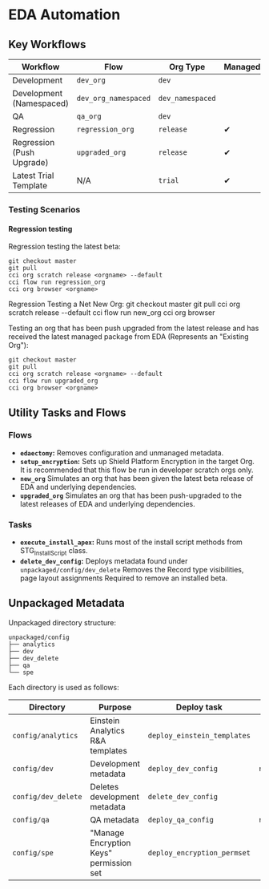 # EDA Automation

## Key Workflows

| Workflow                  | Flow                 | Org Type         | Managed | Namespace |
|---------------------------|----------------------|------------------|---------|-----------|
| Development               | `dev_org`            | `dev`            |         |           |
| Development (Namespaced)  | `dev_org_namespaced` | `dev_namespaced` |         | ✔         |
| QA                        | `qa_org`             | `dev`            |         |           |
| Regression                | `regression_org`     | `release`        | ✔       |           |
| Regression (Push Upgrade) | `upgraded_org`       | `release`        | ✔       |           |
| Latest Trial Template     | N/A                  | `trial`          | ✔       |           |

### Testing Scenarios

#### Regression testing

Regression testing the latest beta:

    git checkout master
    git pull
    cci org scratch release <orgname> --default
    cci flow run regression_org 
    cci org browser <orgname>

Regression Testing a Net New Org:
    git checkout master
    git pull
    cci org scratch release <ORG> --default
    cci flow run new_org
    cci org browser <ORG>

Testing an org that has been push upgraded from the latest release and has received the latest managed package from EDA (Represents an "Existing Org"):

    git checkout master
    git pull
    cci org scratch release <orgname> --default
    cci flow run upgraded_org 
    cci org browser <orgname>

## Utility Tasks and Flows

### Flows

-   **`edaectomy`:** Removes configuration and unmanaged metadata.
-   **`setup_encryption`:** Sets up Shield Platform Encryption in the target Org. It is recommended that this flow be run in developer scratch orgs only.
-   **`new_org`** Simulates an org that has been given the latest beta release of EDA and underlying dependencies.
-   **`upgraded_org`** Simulates an org that has been push-upgraded to the latest releases of EDA and underlying dependencies.

### Tasks

-   **`execute_install_apex`:** Runs most of the install script methods from STG<sub>InstallScript</sub> class.
-   **`delete_dev_config`:** Deploys metadata found under `unpackaged/config/dev_delete` Removes the Record type visibilities, page layout assignments Required to remove an installed beta.

## Unpackaged Metadata

Unpackaged directory structure:

    unpackaged/config
    ├── analytics
    ├── dev
    ├── dev_delete
    ├── qa
    └── spe

Each directory is used as follows:

| Directory           | Purpose                                 | Deploy task                 | Retrieve task         |
|---------------------|-----------------------------------------|-----------------------------|-----------------------|
| `config/analytics`  | Einstein Analytics R&A templates        | `deploy_einstein_templates` |                       |
| `config/dev`        | Development metadata                    | `deploy_dev_config`         | `retrieve_config_dev` |
| `config/dev_delete` | Deletes development metadata            | `delete_dev_config`         |                       |
| `config/qa`         | QA metadata                             | `deploy_qa_config`          | `retrieve_qa_config`  |
| `config/spe`        | "Manage Encryption Keys" permission set | `deploy_encryption_permset` |                       |